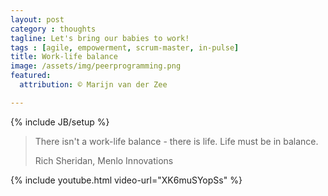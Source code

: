 ```yaml
---
layout: post
category : thoughts
tagline: Let's bring our babies to work!
tags : [agile, empowerment, scrum-master, in-pulse]
title: Work-life balance
image: /assets/img/peerprogramming.png
featured:
  attribution: © Marijn van der Zee

---
```

{% include JB/setup %}

> There isn't a work-life balance - 
> there is life.
> Life must be in balance. 
> 
> Rich Sheridan, Menlo Innovations

 

{% include youtube.html video-url="XK6muSYopSs" %}
